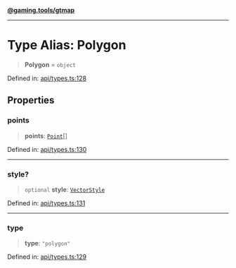 [**@gaming.tools/gtmap**](README.md)

***

# Type Alias: Polygon

> **Polygon** = `object`

Defined in: [api/types.ts:128](https://github.com/gamingtools/gt-map/blob/456675b84d19e7c9d557294c3b19a4bb0dcd9d51/packages/gtmap/src/api/types.ts#L128)

## Properties

### points

> **points**: [`Point`](TypeAlias.Point.md)[]

Defined in: [api/types.ts:130](https://github.com/gamingtools/gt-map/blob/456675b84d19e7c9d557294c3b19a4bb0dcd9d51/packages/gtmap/src/api/types.ts#L130)

***

### style?

> `optional` **style**: [`VectorStyle`](Interface.VectorStyle.md)

Defined in: [api/types.ts:131](https://github.com/gamingtools/gt-map/blob/456675b84d19e7c9d557294c3b19a4bb0dcd9d51/packages/gtmap/src/api/types.ts#L131)

***

### type

> **type**: `"polygon"`

Defined in: [api/types.ts:129](https://github.com/gamingtools/gt-map/blob/456675b84d19e7c9d557294c3b19a4bb0dcd9d51/packages/gtmap/src/api/types.ts#L129)
